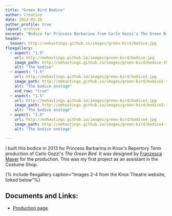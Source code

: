 ```yaml
---
title: "Green Bird Bodice"
author: Creative
date: 2013-02-28
author_profile: true
layout: archive
excerpt: "Bodice for Princess Barbarina from Carlo Gozzi's The Green Bird."
header:
  teaser: http://emhastings.github.io/images/green-bird/bodice.jpg
flexgallery:
  - aspect: "1.5"
    url: http://emhastings.github.io/images/green-bird/bodice.jpg
    image_path: http://emhastings.github.io/images/green-bird/bodice-th.jpg
    alt: "The bodice"
  - aspect: "1.5"
    url: http://emhastings.github.io/images/green-bird/bodice2.jpg
    image_path: http://emhastings.github.io/images/green-bird/bodice2-th.jpg
    alt: "The bodice onstage"  
    end_row: "true"
  - aspect: "1.5"
    url: http://emhastings.github.io/images/green-bird/bodice3.jpg
    image_path: http://emhastings.github.io/images/green-bird/bodice3-th.jpg
    alt: "The bodice onstage"  
  - aspect: "1.5"
    url: http://emhastings.github.io/images/green-bird/bodice4.jpg
    image_path: http://emhastings.github.io/images/green-bird/bodice4-th.jpg
    alt: "The bodice onstage"

---
```


I built this bodice in 2013 for Princess Barbarina in Knox's Repertory Term production of Carlo Gozzi's _The Green Bird_. It was designed by [Franzesca Mayer](http://www.franzesca.com/) for the production.  This was my first project as an assistant in the Costume Shop.

{% include flexgallery caption="Images 2-4 from the Knox Theatre website, linked below"%}

## Documents and Links:
* [Production page](http://knoxtheatre.org/play/The_Green_Bird)


